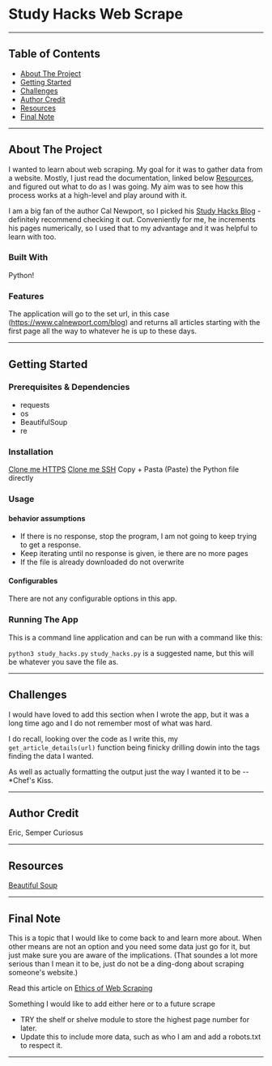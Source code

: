 # Study Hacks Web Scrape
<!-- Title  -->

---

## Table of Contents

<!-- Table of Contents -->

- [About The Project](#about_project)
- [Getting Started](#getting_started)
- [Challenges](#challenges)
- [Author Credit](#author_credit)
- [Resources](#resources)
- [Final Note](#final_note)

---

## About The Project <a id="about_project"></a>

<!-- About the Project -->
I wanted to learn about web scraping. My goal for it was to gather data from a website. Mostly, I just read the documentation, linked below [Resources](#resources), and figured out what to do as I was going. My aim was to see how this process works at a high-level and play around with it. 

I am a big fan of the author Cal Newport, so I picked his [Study Hacks Blog](https://www.calnewport.com/blog) - definitely recommend checking it out. Conveniently for me, he increments his pages numerically, so I used that to my advantage and it was helpful to learn with too.


### Built With

<!-- Built With -->

Python!

### Features

<!-- Features -->

The application will go to the set url, in this case (https://www.calnewport.com/blog) and returns all articles starting with the first page all the way to whatever he is up to these days.

---

## Getting Started <a id="getting_started"></a>

<!-- Getting Started  -->

### Prerequisites & Dependencies

<!-- Prerequisites & Dependencies-->
- requests
- os
- BeautifulSoup
- re

### Installation

<!-- Installation -->

[Clone me HTTPS](https://github.com/sempercuriosus/study_hacks_scrape_public.git)
[Clone me SSH](git@github.com:sempercuriosus/study_hacks_scrape_public.git) 
Copy + Pasta (Paste) the Python file directly

### Usage

<!-- Usage -->

#### behavior assumptions
- If there is no response, stop the program, I am not going to keep trying to get a response.
- Keep iterating until no response is given, ie there are no more pages
- If the file is already downloaded do not overwrite

#### Configurables

<!-- Configurables -->
There are  not any configurable options in this app. 

### Running The App

<!-- Running -->
This is a command line application and can be run with a command like this: 

`python3 study_hacks.py` `study_hacks.py` is a suggested name, but this will be whatever you save the file as. 

---

## Challenges <a id="challenges"></a>

<!-- Challenges -->
I would have loved to add this section when I wrote the app, but it was a long time ago and I do not remember most of what was hard.

I do recall, looking over the code as I write this, my `get_article_details(url)` function being finicky drilling dowin into the tags finding the data I wanted.

As well as actually formatting the output just the way I wanted it to be -- *Chef's Kiss. 

---


## Author Credit <a id="author_credit"></a>

<!-- Author Credits -->
Eric, Semper Curiosus

---

## Resources <a id="resources"></a>

<!-- Resources -->

[Beautiful Soup](https://beautiful-soup-4.readthedocs.io/en/latest/)

---

## Final Note <a id="final_note"></a>

<!-- Final Note -->

This is a topic that I would like to come back to and learn more about. When other means are not an option and you need some data just go for it, but just make sure you are aware of the implications. (That soundes a lot more serious than I mean it to be, just do not be a ding-dong about scraping someone's website.)

Read this article on [Ethics of Web Scraping](https://towardsdatascience.com/ethics-in-web-scraping-b96b18136f01)

Something I would like to add either here or to a future scrape 
- TRY the shelf or shelve module to store the highest page number for later. 
- Update this to include more data, such as who I am and add a robots.txt to respect it. 

---

